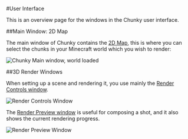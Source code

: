 #User Interface

This is an overview page for the windows in the Chunky user interface.

##Main Window: 2D Map

The main window of Chunky contains the [2D Map][0], this is where you can
select the chunks in your Minecraft world which you wish to render:

![Chunky Main window, world loaded](chunky-main.png)

##3D Render Windows

When setting up a scene and rendering it, you use mainly the [Render Controls window][1].

![Render Controls Window](render_controls.png)

The [Render Preview window][2] is useful for composing a shot, and it also
shows the current rendering progress.

![Render Preview Window](render_preview.png)

[0]: 2d_map.html
[1]: render_controls.html
[2]: render_preview.html
